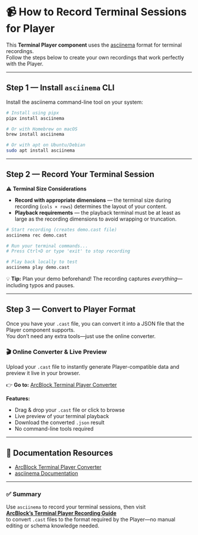 # 📹 How to Record Terminal Sessions for Player

This **Terminal Player component** uses the [asciinema](https://asciinema.org/) format for terminal recordings.  
Follow the steps below to create your own recordings that work perfectly with the Player.

---

## Step 1 — Install `asciinema` CLI

Install the asciinema command-line tool on your system:

```bash
# Install using pipx
pipx install asciinema

# Or with Homebrew on macOS
brew install asciinema

# Or with apt on Ubuntu/Debian
sudo apt install asciinema
```

---

## Step 2 — Record Your Terminal Session

⚠️ **Terminal Size Considerations**

- **Record with appropriate dimensions** — the terminal size during recording (`cols × rows`) determines the layout of your content.
- **Playback requirements** — the playback terminal must be at least as large as the recording dimensions to avoid wrapping or truncation.

```bash
# Start recording (creates demo.cast file)
asciinema rec demo.cast

# Run your terminal commands...
# Press Ctrl+D or type 'exit' to stop recording

# Play back locally to test
asciinema play demo.cast
```

💡 **Tip:** Plan your demo beforehand! The recording captures _everything_—including typos and pauses.

---

## Step 3 — Convert to Player Format

Once you have your `.cast` file, you can convert it into a JSON file that the Player component supports.  
You don’t need any extra tools—just use the online converter.

### 🎬 Online Converter & Live Preview

Upload your `.cast` file to instantly generate Player-compatible data and preview it live in your browser.

👉 **Go to:** [ArcBlock Terminal Player Converter](https://arcblock.github.io/ux/?path=/story/data-display-terminal-player--recording-guide)

**Features:**

- Drag & drop your `.cast` file or click to browse
- Live preview of your terminal playback
- Download the converted `.json` result
- No command-line tools required

---

## 🔗 Documentation Resources

- [ArcBlock Terminal Player Converter](https://arcblock.github.io/ux/?path=/story/data-display-terminal-player--recording-guide)
- [asciinema Documentation](https://docs.asciinema.org/)

---

### ✅ Summary

Use `asciinema` to record your terminal sessions, then visit  
**[ArcBlock’s Terminal Player Recording Guide](https://arcblock.github.io/ux/?path=/story/data-display-terminal-player--recording-guide)**  
to convert `.cast` files to the format required by the Player—no manual editing or schema knowledge needed.
